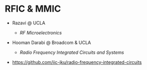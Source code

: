 # RFIC & MMIC

- Razavi @ UCLA
  - *RF Microelectronics*
- Hooman Darabi @ Broadcom & UCLA
  - *Radio Frequency Integrated Circuits and Systems*




- https://github.com/iic-jku/radio-frequency-integrated-circuits
